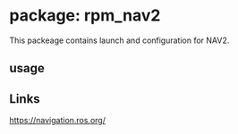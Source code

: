 # package: **rpm_nav2**
This packeage contains launch and configuration for NAV2.
## usage
## Links
https://navigation.ros.org/
